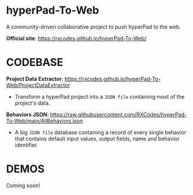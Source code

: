 # hyperPad-To-Web
A community-driven collaborative project to push hyperPad to the web.

**Official site**: https://rxcodes.github.io/hyperPad-To-Web/

# CODEBASE
**Project Data Extractor**: https://rxcodes.github.io/hyperPad-To-Web/ProjectDataExtractor
- Transform a hyperPad project into a `JSON file` containing most of the project's data.

**Behaviors JSON**: https://raw.githubusercontent.com/RXCodes/hyperPad-To-Web/main/AllBehaviors.json
- A big `JSON file` database containing a record of every single behavior that contains default input values, output fields, name and behavior identifier.

# DEMOS
Coming soon!
